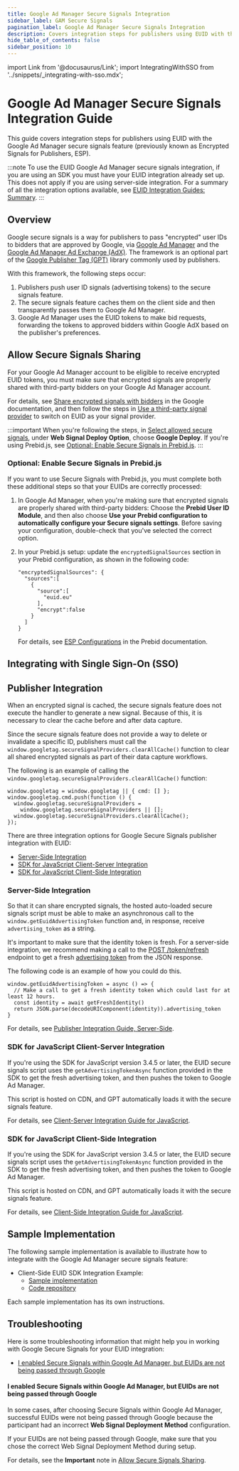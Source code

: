 ```yaml
---
title: Google Ad Manager Secure Signals Integration
sidebar_label: GAM Secure Signals
pagination_label: Google Ad Manager Secure Signals Integration
description: Covers integration steps for publishers using EUID with the Google Ad ManagerSecure Signals feature.
hide_table_of_contents: false
sidebar_position: 10
---
```


import Link from '@docusaurus/Link';
import IntegratingWithSSO from '../snippets/_integrating-with-sso.mdx';

# Google Ad Manager Secure Signals Integration Guide

This guide covers integration steps for publishers using EUID with the Google Ad Manager secure signals feature (previously known as Encrypted Signals for Publishers, ESP).

:::note
To use the EUID Google Ad Manager secure signals integration, if you are using an SDK you must have your EUID integration already set up. This does not apply if you are using server-side integration. For a summary of all the integration options available, see [EUID Integration Guides: Summary](summary-guides.md).
:::

## Overview

Google secure signals is a way for publishers to pass "encrypted" user IDs to bidders that are approved by Google, via [Google Ad Manager](https://admanager.google.com/home/) and the [Google Ad Manager Ad Exchange (AdX)](https://support.google.com/admanager/answer/6321605?hl=en). The framework is an optional part of the <a href="https://developers.google.com/publisher-tag/guides/get-started">Google Publisher Tag (GPT)</a> library commonly used by publishers.

With this framework, the following steps occur:

1. Publishers push user ID signals (advertising tokens) to the secure signals feature.
2. The secure signals feature caches them on the client side and then transparently passes them to Google Ad Manager.
3. Google Ad Manager uses the EUID tokens to make bid requests, forwarding the tokens to approved bidders within Google AdX based on the publisher's preferences.

## Allow Secure Signals Sharing

For your Google Ad Manager account to be eligible to receive encrypted EUID tokens, you must make sure that encrypted signals are properly shared with third-party bidders on your Google Ad Manager account.

For details, see [Share encrypted signals with bidders](https://support.google.com/admanager/answer/10488752) in the Google documentation, and then follow the steps in [Use a third-party signal provider](https://developers.google.com/interactive-media-ads/docs/sdks/html5/client-side/securesignals) to switch on EUID as your signal provider.

:::important
When you're following the steps, in [Select allowed secure signals](https://support.google.com/admanager/answer/10488752#select-signals), under **Web Signal Deploy Option**, choose **Google Deploy**. If you're using Prebid.js, see [Optional: Enable Secure Signals in Prebid.js](#optional-enable-secure-signals-in-prebidjs).
:::

### Optional: Enable Secure Signals in Prebid.js

If you want to use Secure Signals with Prebid.js, you must complete both these additional steps so that your EUIDs are correctly processed:

1. In Google Ad Manager, when you're making sure that encrypted signals are properly shared with third-party bidders: Choose the **Prebid User ID Module**, and then also choose **Use your Prebid configuration to automatically configure your Secure signals settings**. Before saving your configuration, double-check that you've selected the correct option.

1. In your Prebid.js setup: update the `encryptedSignalSources` section in your Prebid configuration, as shown in the following code:

   ```
   "encryptedSignalSources": {
     "sources":[
       {
         "source":[
           "euid.eu"
         ],
         "encrypt":false
       }
     ]
   }
   ```

   For details, see [ESP Configurations](https://docs.prebid.org/dev-docs/modules/userId.html#esp-configurations) in the Prebid documentation.

## Integrating with Single Sign-On (SSO)

<IntegratingWithSSO />

## Publisher Integration

When an encrypted signal is cached, the secure signals feature does not execute the handler to generate a new signal. Because of this, it is necessary to clear the cache before and after data capture.

Since the secure signals feature does not provide a way to delete or invalidate a specific ID, publishers must call the `window.googletag.secureSignalProviders.clearAllCache()` function to clear all shared encrypted signals as part of their data capture workflows.

The following is an example of calling the `window.googletag.secureSignalProviders.clearAllCache()` function:

```
window.googletag = window.googletag || { cmd: [] };
window.googletag.cmd.push(function () {
  window.googletag.secureSignalProviders =
    window.googletag.secureSignalProviders || [];
  window.googletag.secureSignalProviders.clearAllCache();
});
```

There are three integration options for Google Secure Signals publisher integration with EUID:
- [Server-Side Integration](#server-side-integration)
- [SDK for JavaScript Client-Server Integration](#sdk-for-javascript-client-server-integration)
- [SDK for JavaScript Client-Side Integration](#sdk-for-javascript-client-side-integration)

### Server-Side Integration

So that it can share encrypted signals, the hosted auto-loaded secure signals script must be able to make an asynchronous call to the `window.getEuidAdvertisingToken` function and, in response, receive `advertising_token` as a string.

It's important to make sure that the identity token is fresh. For a server-side integration, we recommend making a call to the [POST&nbsp;/token/refresh](../endpoints/post-token-refresh.md) endpoint to get a fresh [advertising token](../endpoints/post-token-refresh.md#decrypted-json-response-format) from the JSON response.

The following code is an example of how you could do this.

```
window.getEuidAdvertisingToken = async () => {
  // Make a call to get a fresh identity token which could last for at least 12 hours.
  const identity = await getFreshIdentity()
  return JSON.parse(decodeURIComponent(identity)).advertising_token
}
```

For details, see [Publisher Integration Guide, Server-Side](integration-publisher-server-side.md).

<!-- A sample implementation is also available for server-side integration. See [Sample Implementations](#sample-implementations). -->

### SDK for JavaScript Client-Server Integration

If you're using the SDK for JavaScript version 3.4.5 or later, the EUID secure signals script uses the `getAdvertisingTokenAsync` function provided in the SDK to get the fresh advertising token, and then pushes the token to Google Ad Manager.

This script is hosted on CDN, and GPT automatically loads it with the secure signals feature. 

For details, see [Client-Server Integration Guide for JavaScript](integration-javascript-client-server.md).

<!-- A sample implementation is also available for integration using the SDK for JavaScript. See [Sample Implementations](#sample-implementations). -->

### SDK for JavaScript Client-Side Integration

If you're using the SDK for JavaScript version 3.4.5 or later, the EUID secure signals script uses the `getAdvertisingTokenAsync` function provided in the SDK to get the fresh advertising token, and then pushes the token to Google Ad Manager.

<!-- (UID2/EUID diff re JS SDK ver at 20240813 UID2 3.0.0 EUID 3.4.0. 170 | 20240904 EUID 3.4.5) -->

This script is hosted on CDN, and GPT automatically loads it with the secure signals feature. 

For details, see [Client-Side Integration Guide for JavaScript](integration-javascript-client-side.md).

<!-- A sample implementation is also available for integration using the SDK for JavaScript. See [Sample Implementation](#sample-implementation). -->

## Sample Implementation

The following sample implementation is available to illustrate how to integrate with the Google Ad Manager secure signals feature:

- Client-Side EUID SDK Integration Example:
  - [Sample implementation](https://euid.eu/examples/cstg-secure-signals-example/)
  - [Code repository](https://github.com/European-Unified-ID/EUID-docs/tree/main/static/examples/cstg-secure-signals-example)

<!-- EUID Server-Side SDK integration example to come. gwh 12/9/24. And client-server. gwh 1/29/25. -->

Each sample implementation has its own instructions.

## Troubleshooting

Here is some troubleshooting information that might help you in working with Google Secure Signals for your EUID integration:

- [I enabled Secure Signals within Google Ad Manager, but EUIDs are not being passed through Google](#i-enabled-secure-signals-within-google-ad-manager-but-euids-are-not-being-passed-through-google)

#### I enabled Secure Signals within Google Ad Manager, but EUIDs are not being passed through Google

In some cases, after choosing Secure Signals within Google Ad Manager, successful EUIDs were not being passed through Google because the participant had an incorrect **Web Signal Deployment Method** configuration.

If your EUIDs are not being passed through Google, make sure that you chose the correct Web Signal Deployment Method during setup.

For details, see the **Important** note in [Allow Secure Signals Sharing](#allow-secure-signals-sharing).
